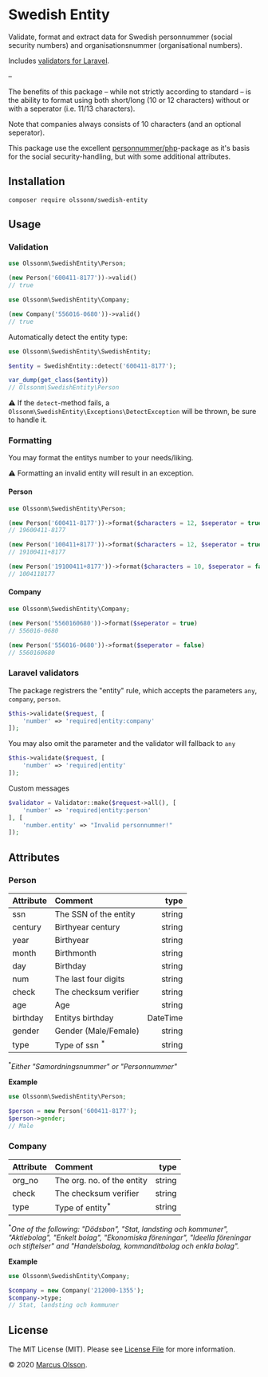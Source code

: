 # Swedish Entity

Validate, format and extract data for Swedish personnummer (social security numbers) and organisationsnummer (organisational numbers).

Includes [validators for Laravel](#laravel-validators).

–

The benefits of this package – while not strictly according to standard – is the ability to format using both short/long (10 or 12 characters) without or with a seperator (i.e. 11/13 characters).

Note that companies always consists of 10 characters (and an optional seperator).

This package use the excellent [personnummer/php](https://github.com/personnummer/php)-package as it's basis for the social security-handling, but with some additional attributes.

## Installation

```
composer require olssonm/swedish-entity
```

## Usage

### Validation

```php
use Olssonm\SwedishEntity\Person;

(new Person('600411-8177'))->valid()
// true
```

```php
use Olssonm\SwedishEntity\Company;

(new Company('556016-0680'))->valid()
// true
```

Automatically detect the entity type:

```php
use Olssonm\SwedishEntity\SwedishEntity;

$entity = SwedishEntity::detect('600411-8177');

var_dump(get_class($entity))
// Olssonm\SwedishEntity\Person

```

⚠️ If the `detect`-method fails, a `Olssonm\SwedishEntity\Exceptions\DetectException` will be thrown, be sure to handle it.

### Formatting

You may format the entitys number to your needs/liking.

⚠️ Formatting an invalid entity will result in an exception.

#### Person

```php
use Olssonm\SwedishEntity\Person;

(new Person('600411-8177'))->format($characters = 12, $seperator = true)
// 19600411-8177

(new Person('100411+8177'))->format($characters = 12, $seperator = true)
// 19100411+8177

(new Person('19100411+8177'))->format($characters = 10, $seperator = false)
// 1004118177
```

#### Company

```php
use Olssonm\SwedishEntity\Company;

(new Person('5560160680'))->format($seperator = true)
// 556016-0680

(new Person('556016-0680'))->format($seperator = false)
// 5560160680
```

### Laravel validators

The package registrers the "entity" rule, which accepts the parameters `any`, `company`, `person`. 

```php
$this->validate($request, [
    'number' => 'required|entity:company'
]);
```

You may also omit the parameter and the validator will fallback to `any`

```php
$this->validate($request, [
    'number' => 'required|entity'
]);
```

Custom messages

```php
$validator = Validator::make($request->all(), [
    'number' => 'required|entity:person'
], [
    'number.entity' => "Invalid personnummer!"
]);
```

## Attributes

### Person

| Attribute | Comment                   | type      |
| ----------|:--------------------------|----------:|
| ssn       | The SSN of the entity     | string    |
| century   | Birthyear century         | string    |
| year      | Birthyear                 | string    |
| month     | Birthmonth                | string    |
| day       | Birthday                  | string    |
| num       | The last four digits      | string    |
| check     | The checksum verifier     | string    |
| age       | Age                       | string    |
| birthday  | Entitys birthday          | DateTime  |
| gender    | Gender (Male/Female)      | string    |
| type      | Type of ssn <sup>*</sup>  | string    |

<sup>*</sup>*Either "Samordningsnummer" or "Personnummer"*

**Example**

```php
use Olssonm\SwedishEntity\Person;

$person = new Person('600411-8177');
$person->gender;
// Male
```

### Company

| Attribute | Comment                   | type      |
| ----------|:--------------------------|----------:|
| org_no    | The org. no. of the entity| string    |
| check     | The checksum verifier     | string    |
| type      | Type of entity<sup>*</sup>| string    |

<sup>*</sup>*One of the following: "Dödsbon", "Stat, landsting och kommuner", "Aktiebolag", "Enkelt bolag", "Ekonomiska föreningar", "Ideella föreningar och stiftelser" and "Handelsbolag, kommanditbolag och enkla bolag".*

**Example**

```php
use Olssonm\SwedishEntity\Company;

$company = new Company('212000-1355');
$company->type;
// Stat, landsting och kommuner
```

## License

The MIT License (MIT). Please see [License File](LICENSE.md) for more information.

© 2020 [Marcus Olsson](https://marcusolsson.me).